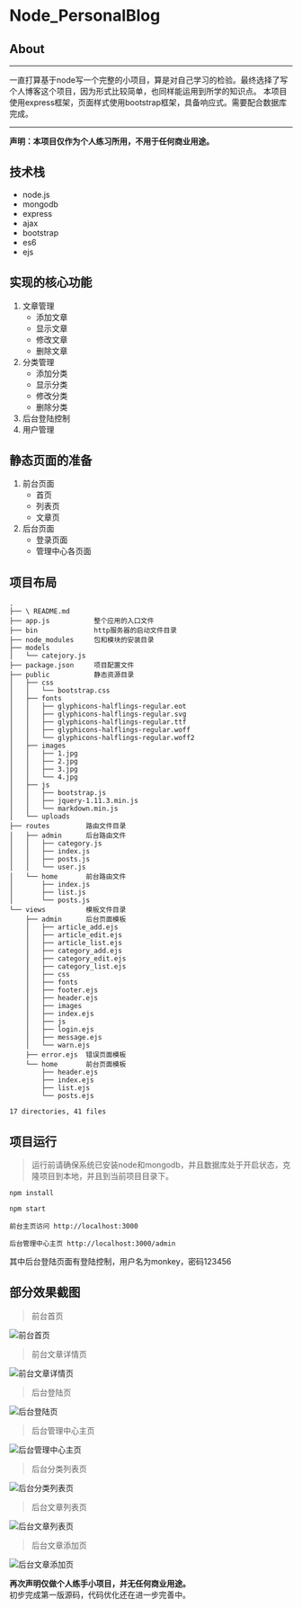 # Node_PersonalBlog
## About
---
一直打算基于node写一个完整的小项目，算是对自己学习的检验。最终选择了写个人博客这个项目，因为形式比较简单，也同样能运用到所学的知识点。 本项目使用express框架，页面样式使用bootstrap框架，具备响应式。需要配合数据库完成。
  
---  

**声明：本项目仅作为个人练习所用，不用于任何商业用途。**

## 技术栈  
- node.js
- mongodb
- express
- ajax
- bootstrap
- es6 
- ejs

## 实现的核心功能
1. 文章管理
	- 添加文章
	- 显示文章
	- 修改文章
	- 删除文章  
2. 分类管理
	- 添加分类
	- 显示分类
	- 修改分类
	- 删除分类  
3. 后台登陆控制
4. 用户管理

## 静态页面的准备
1. 前台页面
	- 首页
	- 列表页
	- 文章页  
2. 后台页面
	- 登录页面
	- 管理中心各页面   


## 项目布局
```
.
├── \ README.md
├── app.js           整个应用的入口文件
├── bin              http服务器的启动文件目录  
├── node_modules     包和模块的安装目录
├── models
│   └── catejory.js
├── package.json     项目配置文件
├── public           静态资源目录
│   ├── css
│   │   └── bootstrap.css
│   ├── fonts
│   │   ├── glyphicons-halflings-regular.eot
│   │   ├── glyphicons-halflings-regular.svg
│   │   ├── glyphicons-halflings-regular.ttf
│   │   ├── glyphicons-halflings-regular.woff
│   │   └── glyphicons-halflings-regular.woff2
│   ├── images
│   │   ├── 1.jpg
│   │   ├── 2.jpg
│   │   ├── 3.jpg
│   │   └── 4.jpg
│   ├── js
│   │   ├── bootstrap.js
│   │   ├── jquery-1.11.3.min.js
│   │   └── markdown.min.js
│   └── uploads
├── routes         路由文件目录
│   ├── admin      后台路由文件
│   │   ├── category.js
│   │   ├── index.js
│   │   ├── posts.js
│   │   └── user.js
│   └── home       前台路由文件
│       ├── index.js
│       ├── list.js
│       └── posts.js
└── views          模板文件目录
    ├── admin      后台页面模板
    │   ├── article_add.ejs
    │   ├── article_edit.ejs
    │   ├── article_list.ejs
    │   ├── category_add.ejs
    │   ├── category_edit.ejs
    │   ├── category_list.ejs
    │   ├── css
    │   ├── fonts
    │   ├── footer.ejs
    │   ├── header.ejs
    │   ├── images
    │   ├── index.ejs
    │   ├── js
    │   ├── login.ejs
    │   ├── message.ejs
    │   └── warn.ejs
    ├── error.ejs  错误页面模板
    └── home       前台页面模板
        ├── header.ejs
        ├── index.ejs
        ├── list.ejs
        └── posts.ejs

17 directories, 41 files
```  
## 项目运行  
> 运行前请确保系统已安装node和mongodb，并且数据库处于开启状态，克隆项目到本地，并且到当前项目目录下。

```
npm install

npm start

前台主页访问 http://localhost:3000

后台管理中心主页 http://localhost:3000/admin
```  

其中后台登陆页面有登陆控制，用户名为monkey，密码123456  

## 部分效果截图
> 前台首页  

![前台首页](http://upload-images.jianshu.io/upload_images/2730186-180369025f3045a9.jpg?imageMogr2/auto-orient/strip%7CimageView2/2/w/1240)  

> 前台文章详情页

![前台文章详情页](http://upload-images.jianshu.io/upload_images/2730186-cf73020d6722fe97.jpg?imageMogr2/auto-orient/strip%7CimageView2/2/w/1240)

> 后台登陆页  

![后台登陆页](http://upload-images.jianshu.io/upload_images/2730186-325e749a3012a1ed.png?imageMogr2/auto-orient/strip%7CimageView2/2/w/1240)  

> 后台管理中心主页  

![后台管理中心主页](http://upload-images.jianshu.io/upload_images/2730186-7a9b00d8bbfd15bf.jpg?imageMogr2/auto-orient/strip%7CimageView2/2/w/1240)  

> 后台分类列表页  

![后台分类列表页](http://upload-images.jianshu.io/upload_images/2730186-7e3f345e3f7a51cb.jpg?imageMogr2/auto-orient/strip%7CimageView2/2/w/1240)  

> 后台文章列表页  

![后台文章列表页](http://upload-images.jianshu.io/upload_images/2730186-670558bedd12e8db.jpg?imageMogr2/auto-orient/strip%7CimageView2/2/w/1240)

> 后台文章添加页  

![后台文章添加页](http://upload-images.jianshu.io/upload_images/2730186-49e7613701f4924e.jpg?imageMogr2/auto-orient/strip%7CimageView2/2/w/1240)  

**再次声明仅做个人练手小项目，并无任何商业用途。**  
初步完成第一版源码，代码优化还在进一步完善中。
